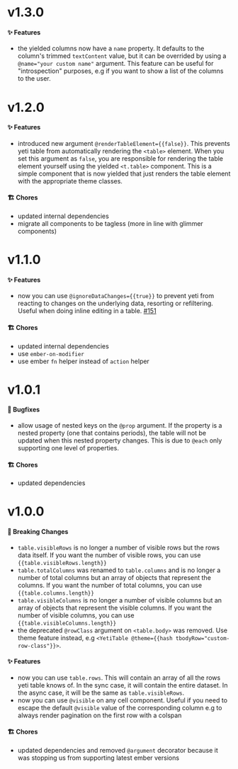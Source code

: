 # v1.3.0

#### ✨ Features
- the yielded columns now have a `name` property. It defaults to the column's trimmed `textContent` value, but it can be
overrided by using a `@name="your custom name"` argument. This feature can be useful for "introspection" purposes,
e.g if you want to show a list of the columns to the user.

# v1.2.0

#### ✨ Features
- introduced new argument `@renderTableElement={{false}}`. This prevents yeti table from automatically rendering the `<table>` element.
When you set this argument as `false`, you are responsible for rendering the table element yourself using the yielded `<t.table>` component.
This is a simple component that is now yielded that just renders the table element with the appropriate theme classes.

#### 🏗 Chores
- updated internal dependencies
- migrate all components to be tagless (more in line with glimmer components)

# v1.1.0

#### ✨ Features
- now you can use `@ignoreDataChanges={{true}}` to prevent yeti from reacting to changes on the underlying data, resorting or refiltering. Useful when doing inline editing in a table. [#151](https://github.com/miguelcobain/ember-yeti-table/pull/151)

#### 🏗 Chores
- updated internal dependencies
- use `ember-on-modifier`
- use ember `fn` helper instead of `action` helper

# v1.0.1

#### 🐛 Bugfixes
- allow usage of nested keys on the `@prop` argument. If the property is a nested property (one that contains 
periods), the table will not be updated when this nested property changes. This is due to `@each` only supporting one level
of properties.

#### 🏗 Chores
- updated dependencies

# v1.0.0

#### 🚨 Breaking Changes
* `table.visibleRows` is no longer a number of visible rows but the rows data itself. If you want the number of visible rows, you can use `{{table.visibleRows.length}}`
* `table.totalColumns` was renamed to `table.columns` and is no longer a number of total columns but an array of objects that represent the columns. If you want the number of total columns, you can use `{{table.columns.length}}`
* `table.visibleColumns` is no longer a number of visible columns but an array of objects that represent the visible columns. If you want the number of visible columns, you can use `{{table.visibleColumns.length}}`
* the deprecated `@rowClass` argument on `<table.body>` was removed. Use theme feature instead, e.g `<YetiTable @theme={{hash tbodyRow="custom-row-class"}}>`.

#### ✨ Features
- now you can use `table.rows`. This will contain an array of all the rows yeti table knows of. In the sync case, it will contain the entire dataset. In the async case, it will be the same as `table.visibleRows`.
- now you can use `@visible` on any cell component. Useful if you need to escape the default `@visible` value of the corresponding column e.g to always render pagination on the first row with a colspan

#### 🏗 Chores
- updated dependencies and removed `@argument` decorator because it was stopping us from supporting latest ember versions
